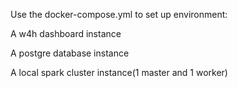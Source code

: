Use the docker-compose.yml to set up environment:



A w4h dashboard instance

A postgre database instance

A local spark cluster instance(1 master and 1 worker)